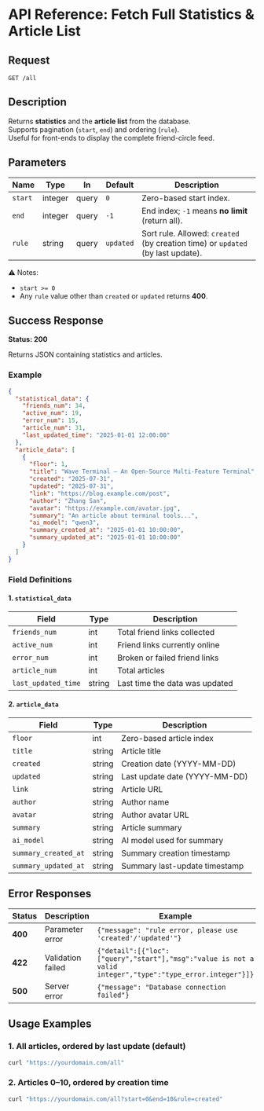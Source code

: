 # API Reference: Fetch Full Statistics & Article List

## Request

```http
GET /all
```

## Description

Returns **statistics** and the **article list** from the database.  
Supports pagination (`start`, `end`) and ordering (`rule`).  
Useful for front-ends to display the complete friend-circle feed.

## Parameters

| Name    | Type    | In    | Default  | Description                                                |
|---------|---------|-------|----------|------------------------------------------------------------|
| `start` | integer | query | `0`      | Zero-based start index.                                    |
| `end`   | integer | query | `-1`     | End index; `-1` means **no limit** (return all).           |
| `rule`  | string  | query | `updated`| Sort rule. Allowed: `created` (by creation time) or `updated` (by last update). |

⚠️ Notes:

* `start >= 0`
* Any `rule` value other than `created` or `updated` returns **400**.

## Success Response

**Status: 200**

Returns JSON containing statistics and articles.

### Example

```json
{
  "statistical_data": {
    "friends_num": 34,
    "active_num": 19,
    "error_num": 15,
    "article_num": 31,
    "last_updated_time": "2025-01-01 12:00:00"
  },
  "article_data": [
    {
      "floor": 1,
      "title": "Wave Terminal – An Open-Source Multi-Feature Terminal",
      "created": "2025-07-31",
      "updated": "2025-07-31",
      "link": "https://blog.example.com/post",
      "author": "Zhang San",
      "avatar": "https://example.com/avatar.jpg",
      "summary": "An article about terminal tools...",
      "ai_model": "qwen3",
      "summary_created_at": "2025-01-01 10:00:00",
      "summary_updated_at": "2025-01-01 10:00:00"
    }
  ]
}
```

### Field Definitions

#### 1. `statistical_data`

| Field               | Type   | Description                     |
|---------------------|--------|---------------------------------|
| `friends_num`       | int    | Total friend links collected    |
| `active_num`        | int    | Friend links currently online   |
| `error_num`         | int    | Broken or failed friend links   |
| `article_num`       | int    | Total articles                  |
| `last_updated_time` | string | Last time the data was updated  |

#### 2. `article_data`

| Field               | Type   | Description                    |
|---------------------|--------|--------------------------------|
| `floor`             | int    | Zero-based article index       |
| `title`             | string | Article title                  |
| `created`           | string | Creation date (YYYY-MM-DD)     |
| `updated`           | string | Last update date (YYYY-MM-DD)  |
| `link`              | string | Article URL                    |
| `author`            | string | Author name                    |
| `avatar`            | string | Author avatar URL              |
| `summary`           | string | Article summary                |
| `ai_model`          | string | AI model used for summary      |
| `summary_created_at`| string | Summary creation timestamp     |
| `summary_updated_at`| string | Summary last-update timestamp  |

## Error Responses

| Status | Description         | Example                                                                                       |
|--------|---------------------|-----------------------------------------------------------------------------------------------|
| **400**| Parameter error     | `{"message": "rule error, please use 'created'/'updated'"}`                                  |
| **422**| Validation failed   | `{"detail":[{"loc":["query","start"],"msg":"value is not a valid integer","type":"type_error.integer"}]}` |
| **500**| Server error        | `{"message": "Database connection failed"}`                                                  |

## Usage Examples

### 1. All articles, ordered by last update (default)

```bash
curl "https://yourdomain.com/all"
```

### 2. Articles 0–10, ordered by creation time

```bash
curl "https://yourdomain.com/all?start=0&end=10&rule=created"
```
